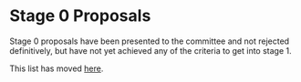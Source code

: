 # Stage 0 Proposals

Stage 0 proposals have been presented to the committee and not rejected definitively, but have not yet achieved any of the criteria to get into stage 1.

This list has moved [here](https://github.com/tc39/proposals/blob/HEAD/stage-0-proposals.md).
